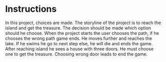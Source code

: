 # Instructions
In this project, choices are made. The storyline of the project is to reach the island and get the treasure. The decision should be made which option should he choose. When the project starts the user chooses the path, if he chooses the wrong path game ends. He moves further and reaches the lake.
If he swims he go to next step else, he will die and ends the game. After reaching island he sees a house with three doors. He must choose one to get the treasure. Choosing wrong door leads to end the game.
